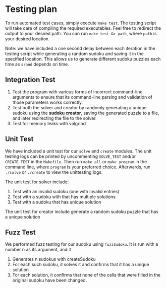 # Testing plan

To run automated test cases, simply execute `make test`. The testing script will take care of compiling the required executables. Feel free to redirect the output to your desired path. You can run `make test &> path`, where `path` is your desired location. 

Note: we have included a one second delay between each iteration in the testing script while generating a random sudoku and saving it in the specified location. This allows us to generate different sudoku puzzles each time as `srand` depends on time.

## Integration Test
1. Test the program with various forms of incorrect command-line arguments to ensure that its command-line parsing and validation of those parameters works correctly.
2. Test both the solver and creator by randomly generating a unique sudoku using the **sudoku creator**, saving the generated puzzle to a file, and later redirecting the file to the solver.
3. Test for memory leaks with valgrind

## Unit Test
We have included a unit test for our `solve` and `create` modules. The unit testing logs can be printed by uncommenting `SOLVE_TEST` and/or `CREATE_TEST` in the `Makefile`. Then run `make all` or `make program` in the command line, where `program` is your preferred choice. Afterwards, run `./solve` or `./create` to view the unittesting logs.

The unit test for solver include:
1. Test with an invalid sudoku (one with invalid entries)
2. Test with a sudoku with that has multiple solutions
3. Test with a sudoku that has unique solution

The unit test for creator include generate a random sudoku puzzle that has a unique solution

## Fuzz Test
We performed fuzz testing for our sudoku using `fuzzSudoku`. It is run with a number n as its argument, and it
1. Generates n sudokus with createSudoku
2. For each such sudoku, it solves it and confirms that it has a unique solution
3. For each solution, it confirms that none of the cells that were filled in the original sudoku have been changed.